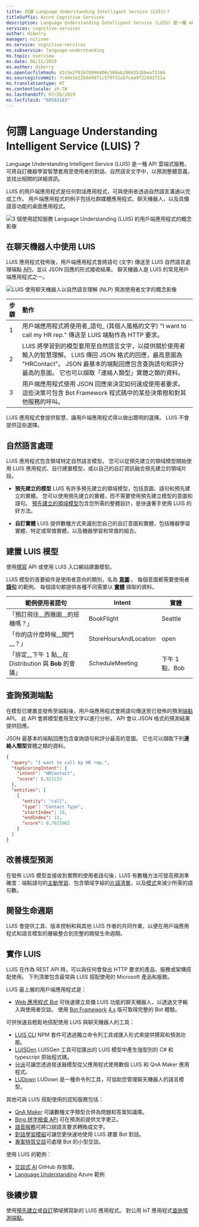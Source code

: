 ```yaml
---
title: 何謂 Language Understanding Intelligent Service (LUIS)？
titleSuffix: Azure Cognitive Services
description: Language Understanding Intelligent Service (LUIS) 是一種 API 雲端式服務，可將自訂機器學習智慧套用至使用者的對話、自然語言文字中，以預測整體意義，並找出相關的詳細資訊。
services: cognitive-services
author: diberry
manager: nitinme
ms.service: cognitive-services
ms.subservice: language-understanding
ms.topic: overview
ms.date: 06/11/2019
ms.author: diberry
ms.openlocfilehash: 41c5e2f01678996406c586eb20043516beaf2184
ms.sourcegitcommit: 7c4de3e22b8e9d71c579f31cbfcea9f22d43721a
ms.translationtype: HT
ms.contentlocale: zh-TW
ms.lasthandoff: 07/26/2019
ms.locfileid: "68563183"
---
```

# <a name="what-is-language-understanding-luis"></a>何謂 Language Understanding Intelligent Service (LUIS)？

Language Understanding Intelligent Service (LUIS) 是一種 API 雲端式服務，可將自訂機器學習智慧套用至使用者的對話、自然語言文字中，以預測整體意義，並找出相關的詳細資訊。 

LUIS 的用戶端應用程式是任何對話應用程式，可與使用者透過自然語言溝通以完成工作。 用戶端應用程式的例子包括社群媒體應用程式、聊天機器人，以及具備語音功能的桌面應用程式。  

![3 個使用認知服務 Language Understanding (LUIS) 的用戶端應用程式的概念影像](./media/luis-overview/luis-entry-point.png "3 個使用認知服務 Language Understanding (LUIS) 的用戶端應用程式的概念影像")

## <a name="use-luis-in-a-chat-bot"></a>在聊天機器人中使用 LUIS

<a name="Accessing-LUIS"></a>

LUIS 應用程式發佈後，用戶端應用程式會將語句 (文字) 傳送至 LUIS 自然語言處理端點 [API][endpoint-apis]，並以 JSON 回應的形式接收結果。 聊天機器人是 LUIS 的常見用戶端應用程式之一。


![LUIS 使用聊天機器人以自然語言理解 (NLP) 預測使用者文字的概念影像](./media/luis-overview/luis-overview-process-2.png "LUIS 使用聊天機器人以自然語言理解 (NLP) 預測使用者文字的概念影像")

|步驟|動作|
|:--|:--|
|1|用戶端應用程式將使用者_語句_ (其個人風格的文字) "I want to call my HR rep." 傳送至 LUIS 端點作為 HTTP 要求。|
|2|LUIS 將學習到的模型套用至自然語言文字，以提供關於使用者輸入的智慧理解。 LUIS 傳回 JSON 格式的回應，最高意圖為 "HRContact"。 JSON 最基本的端點回應包含查詢語句和評分最高的意圖。 它也可以擷取「連絡人類型」實體之類的資料。|
|3|用戶端應用程式使用 JSON 回應來決定如何達成使用者要求。 這些決策可包含 Bot Framework 程式碼中的某些決策樹和對其他服務的呼叫。 |

LUIS 應用程式會提供智慧，讓用戶端應用程式得以做出聰明的選擇。 LUIS 不會提供這些選擇。 

<a name="Key-LUIS-concepts"></a>
<a name="what-is-a-luis-model"></a>

## <a name="natural-language-processing"></a>自然語言處理

LUIS 應用程式包含領域特定自然語言模型。 您可以從預先建立的領域模型開始使用 LUIS 應用程式、自行建置模型，或以自己的自訂資訊融合預先建立的領域片段。

* **預先建立的模型** LUIS 有許多預先建立的領域模型，包括意圖、語句和預先建立的實體。 您可以使用預先建立的實體，而不需要使用預先建立模型的意圖和語句。 [預先建立的領域模型](luis-how-to-use-prebuilt-domains.md)包含您所需的整體設計，是快速著手使用 LUIS 的好方法。

* **自訂實體** LUIS 提供數種方式來識別您自己的自訂意圖和實體，包括機器學習實體、特定或常值實體，以及機器學習和常值的組合。

## <a name="build-the-luis-model"></a>建置 LUIS 模型
使用[撰寫](https://go.microsoft.com/fwlink/?linkid=2092087) API 或使用 LUIS 入口網站建置模型。

LUIS 模型的首要組件是使用者意向的類別，名為 **[意圖](luis-concept-intent.md)** 。 每個意圖都需要使用者 **[語句](luis-concept-utterance.md)** 的範例。 每個語句都提供各種不同需要以 **[實體](luis-concept-entity-types.md)** 擷取的資料。 

|範例使用者語句|Intent|實體|
|-----------|-----------|-----------|
|「預訂飛往__西雅圖__的班機嗎？」|BookFlight|Seattle|
|「你的店什麼時候__開門__？」|StoreHoursAndLocation|open|
|「排定__下午 1 點__在 Distribution 與 __Bob__ 的會議」|ScheduleMeeting|下午 1 點、Bob|

## <a name="query-prediction-endpoint"></a>查詢預測端點

在模型已建置並發佈至端點後，用戶端應用程式會將語句傳送至已發佈的預測[端點](https://go.microsoft.com/fwlink/?linkid=2092356) API。 此 API 會將模型套用至文字以進行分析。 API 會以 JSON 格式的預測結果提供回應。  

JSON 最基本的端點回應包含查詢語句和評分最高的意圖。 它也可以擷取下列**連絡人類型**實體之類的資料。 

```JSON
{
  "query": "I want to call my HR rep.",
  "topScoringIntent": {
    "intent": "HRContact",
    "score": 0.921233
  },
  "entities": [
    {
      "entity": "call",
      "type": "Contact Type",
      "startIndex": 10,
      "endIndex": 13,
      "score": 0.7615982
    }
  ]
}
```

## <a name="improve-model-prediction"></a>改善模型預測

在發佈 LUIS 模型並接收到實際的使用者語句後，LUIS 有數種方法可提高預測準確度：端點語句的[主動學習](luis-concept-review-endpoint-utterances.md)、包含領域字組的[片語清單](luis-concept-feature.md)，以及[模式](luis-concept-patterns.md)來減少所需的語句數。

<a name="using-luis"></a>

## <a name="development-lifecycle"></a>開發生命週期
LUIS 會提供工具、版本控制和與其他 LUIS 作者的共同作業，以便在用戶端應用程式和語言模型的層級整合到完整的開發生命週期。 

## <a name="implementing-luis"></a>實作 LUIS
LUIS 在作為 REST API 時，可以與任何會發出 HTTP 要求的產品、服務或架構搭配使用。 下列清單包含最常與 LUIS 搭配使用的 Microsoft 產品和服務。

LUIS 最上層的用戶端應用程式是：
* [Web 應用程式 Bot](https://docs.microsoft.com/azure/bot-service/?view=azure-bot-service-4.0) 可快速建立具備 LUIS 功能的聊天機器人，以透過文字輸入與使用者交談。 使用 [Bot Framework][bot-framework] [4.x](https://github.com/Microsoft/botbuilder-dotnet) 版可取得完整的 Bot 體驗。

可供快速且輕鬆地搭配使用 LUIS 與聊天機器人的工具：
* [LUIS CLI](https://github.com/Microsoft/botbuilder-tools/tree/master/packages/LUIS) NPM 套件可透過獨立命令列工具或匯入形式來提供撰寫和預測功能。 
* [LUISGen](https://github.com/Microsoft/botbuilder-tools/tree/master/packages/LUISGen) LUISGen 工具可從匯出的 LUIS 模型中產生強型別的 C# 和 typescript 原始程式碼。
* [分派](https://aka.ms/dispatch-tool)可讓您透過發送器模型從父應用程式使用數個 LUIS 和 QnA Maker 應用程式。
* [LUDown](https://github.com/Microsoft/botbuilder-tools/tree/master/packages/Ludown) LUDown 是一種命令列工具，可協助您管理聊天機器人的語言模型。

其他可與 LUIS 搭配使用的認知服務包括：
* [QnA Maker][qnamaker] 可讓數種文字類型合併為問題和答案知識庫。
* [Bing 拼字檢查 API](../bing-spell-check/proof-text.md) 可在預測前提供文字更正。 
* [語音服務](../Speech-Service/overview.md)可將口說語言要求轉換成文字。 
* [對話學習模組](https://docs.microsoft.com/azure/cognitive-services/labs/conversation-learner/overview)可讓您更快速地使用 LUIS 建置 Bot 對話。
* [專案特質交談](https://docs.microsoft.com/azure/cognitive-services/project-personality-chat/overview)可處理 Bot 的小型交談。

使用 LUIS 的範例：
* [交談式 AI](https://github.com/Microsoft/AI) GitHub 存放庫。
* [Language Understanding](https://github.com/Azure-Samples/cognitive-services-language-understanding) Azure 範例

## <a name="next-steps"></a>後續步驟

使用[預先建立](luis-get-started-create-app.md)或[自訂](luis-quickstart-intents-only.md)領域撰寫新的 LUIS 應用程式。 對公用 IoT 應用程式[查詢預測端點](luis-get-started-cs-get-intent.md)。

[bot-framework]: https://docs.microsoft.com/bot-framework/
[flow]: https://docs.microsoft.com/connectors/luis/
[authoring-apis]: https://go.microsoft.com/fwlink/?linkid=2092087
[endpoint-apis]: https://go.microsoft.com/fwlink/?linkid=2092356
[qnamaker]: https://qnamaker.ai/
